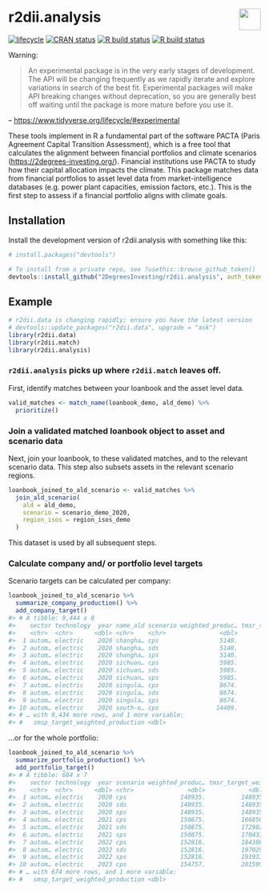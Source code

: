 
<!-- README.md is generated from README.Rmd. Please edit that file -->

# r2dii.analysis <a href='https://github.com/2DegreesInvesting/r2dii.match'><img src='https://imgur.com/A5ASZPE.png' align='right' height='43' /></a>

<!-- badges: start -->

[![lifecycle](https://img.shields.io/badge/lifecycle-experimental-orange.svg)](https://www.tidyverse.org/lifecycle/#experimental)
[![CRAN
status](https://www.r-pkg.org/badges/version/r2dii.analysis)](https://CRAN.R-project.org/package=r2dii.analysis)
[![R build
status](https://github.com/2DegreesInvesting/r2dii.analysis/workflows/R-CMD-check/badge.svg)](https://github.com/2DegreesInvesting/r2dii.analysis/actions)
[![R build
status](https://github.com/2degreesinvesting/r2dii.analysis/workflows/R-CMD-check/badge.svg)](https://github.com/2degreesinvesting/r2dii.analysis/actions)
<!-- badges: end -->

Warning:

> An experimental package is in the very early stages of development.
> The API will be changing frequently as we rapidly iterate and explore
> variations in search of the best fit. Experimental packages will make
> API breaking changes without deprecation, so you are generally best
> off waiting until the package is more mature before you use it.

– <https://www.tidyverse.org/lifecycle/#experimental>

These tools implement in R a fundamental part of the software PACTA
(Paris Agreement Capital Transition Assessment), which is a free tool
that calculates the alignment between financial portfolios and climate
scenarios (<https://2degrees-investing.org/>). Financial institutions
use PACTA to study how their capital allocation impacts the climate.
This package matches data from financial portfolios to asset level data
from market-intelligence databases (e.g. power plant capacities,
emission factors, etc.). This is the first step to assess if a financial
portfolio aligns with climate goals.

## Installation

Install the development version of r2dii.analysis with something like
this:

``` r
# install.packages("devtools")

# To install from a private repo, see ?usethis::browse_github_token()
devtools::install_github("2DegreesInvesting/r2dii.analysis", auth_token = "abc")
```

## Example

``` r
# r2dii.data is changing rapidly; ensure you have the latest version
# devtools::update_packages("r2dii.data", upgrade = "ask")
library(r2dii.data)
library(r2dii.match)
library(r2dii.analysis)
```

### `r2dii.analysis` picks up where `r2dii.match` leaves off.

First, identify matches between your loanbook and the asset level data.

``` r
valid_matches <- match_name(loanbook_demo, ald_demo) %>%
  prioritize()
```

### Join a validated matched loanbook object to asset and scenario data

Next, join your loanbook, to these validated matches, and to the
relevant scenario data. This step also subsets assets in the relevant
scenario regions.

``` r
loanbook_joined_to_ald_scenario <- valid_matches %>% 
  join_ald_scenario(
    ald = ald_demo, 
    scenario = scenario_demo_2020, 
    region_isos = region_isos_demo
  )
```

This dataset is used by all subsequent steps.

### Calculate company and/ or portfolio level targets

Scenario targets can be calculated per company:

``` r
loanbook_joined_to_ald_scenario %>% 
  summarize_company_production() %>% 
  add_company_target()
#> # A tibble: 9,444 x 8
#>    sector technology  year name_ald scenario weighted_produc… tmsr_target_wei…
#>    <chr>  <chr>      <dbl> <chr>    <chr>               <dbl>            <dbl>
#>  1 autom… electric    2020 shangha… cps                 5140.            5140.
#>  2 autom… electric    2020 shangha… sds                 5140.            5140.
#>  3 autom… electric    2020 shangha… sps                 5140.            5140.
#>  4 autom… electric    2020 sichuan… cps                 5985.            5985.
#>  5 autom… electric    2020 sichuan… sds                 5985.            5985.
#>  6 autom… electric    2020 sichuan… sps                 5985.            5985.
#>  7 autom… electric    2020 singula… cps                 8674.            8674.
#>  8 autom… electric    2020 singula… sds                 8674.            8674.
#>  9 autom… electric    2020 singula… sps                 8674.            8674.
#> 10 autom… electric    2020 south-e… cps                14409.           14409.
#> # … with 9,434 more rows, and 1 more variable:
#> #   smsp_target_weighted_production <dbl>
```

…or for the whole portfolio:

``` r
loanbook_joined_to_ald_scenario %>% 
  summarize_portfolio_production() %>% 
  add_portfolio_target()
#> # A tibble: 684 x 7
#>    sector technology  year scenario weighted_produc… tmsr_target_wei…
#>    <chr>  <chr>      <dbl> <chr>               <dbl>            <dbl>
#>  1 autom… electric    2020 cps               148935.          148935.
#>  2 autom… electric    2020 sds               148935.          148935.
#>  3 autom… electric    2020 sps               148935.          148935.
#>  4 autom… electric    2021 cps               150875.          166850.
#>  5 autom… electric    2021 sds               150875.          172982.
#>  6 autom… electric    2021 sps               150875.          170433.
#>  7 autom… electric    2022 cps               152816.          184388.
#>  8 autom… electric    2022 sds               152816.          197029.
#>  9 autom… electric    2022 sps               152816.          191931.
#> 10 autom… electric    2023 cps               154757.          201599.
#> # … with 674 more rows, and 1 more variable:
#> #   smsp_target_weighted_production <dbl>
```
